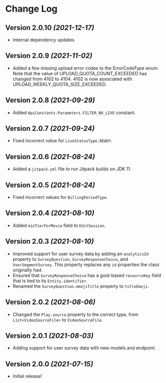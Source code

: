 Change Log
==========

Version 2.0.10 *(2021-12-17)*
----------------------------
- Internal dependency updates 

Version 2.0.9 *(2021-11-02)*
----------------------------
- Added a few missing upload error codes to the ErrorCodeType enum. Note that the value of UPLOAD_QUOTA_COUNT_EXCEEDED has changed from 4102 to 4104. 4102 is now associated with UPLOAD_WEEKLY_QUOTA_SIZE_EXCEEDED.

Version 2.0.8 *(2021-09-29)*
----------------------------
- Added `ApiConstants.Parameters.FILTER_NO_LIVE` constant.

Version 2.0.7 *(2021-09-24)*
----------------------------
- Fixed incorrect value for `LiveStatusType.READY`.

Version 2.0.6 *(2021-08-24)*
----------------------------
- Added a `jitpack.yml` file to run Jitpack builds on JDK 11.

Version 2.0.5 *(2021-08-24)*
----------------------------
- Fixed incorrect values for `BillingPeriodType`.

Version 2.0.4 *(2021-08-10)*
----------------------------
- Added `minTierForMovie` field to `EditSession`.

Version 2.0.3 *(2021-08-10)*
----------------------------
- Improved support for user survey data by adding an `analyticsId` property to `SurveyQuestion`, `SurveyResponseChoice`, and `UserSegmentSurvey`. This property replaces any `id` properties the class originally had. 
- Ensured that `SurveyResponseChoice` has a guid-based `resourceKey` field that is tied to its `Entity.identifier`.
- Renamed the `SurveyQuestion.emojiTitle` property to `titleEmoji`.

Version 2.0.2 *(2021-08-06)*
----------------------------
- Changed the `Play.source` property to the correct type, from `List<VideoSourceFile>` to `VideoSourceFile`.

Version 2.0.1 *(2021-08-03)*
----------------------------
- Adding support for user survey data with new models and endpoint.

Version 2.0.0 *(2021-07-15)*
----------------------------
- Initial release!
